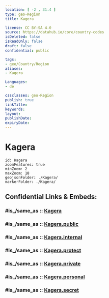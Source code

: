 ```yaml
---
location: [ -2 , 31.4 ] 
type: geo-Region
title: Kagera

license: CC BY-SA 4.0
source: https://datahub.io/core/country-codes
isDeleted: false
isReadOnly: false
draft: false
confidential: public

tags:
- geo/Country/Region
aliases:
- Kagera

Languages:
- de

cssclasses: geo-Region
publish: true
linkTitle: 
keywords: 
layout: 
publishDate: 
expiryDate: 
---
```


# Kagera

```leaflet
id: Kagera
zoomFeatures: true 
minZoom: 2 
maxZoom: 18
geojsonFolder: ./Kagera/
markerFolder: ./Kagera/
```


## Confidential Links & Embeds: 

### #is_/same_as :: [Kagera](/_Standards/Earth/Continent/Africa/Africa~East/Tanzania/regions~Tanzania/Kagera.md) 

### #is_/same_as :: [Kagera.public](/_public/Earth/Continent/Africa/Africa~East/Tanzania/regions~Tanzania/Kagera.public.md) 

### #is_/same_as :: [Kagera.internal](/_internal/Earth/Continent/Africa/Africa~East/Tanzania/regions~Tanzania/Kagera.internal.md) 

### #is_/same_as :: [Kagera.protect](/_protect/Earth/Continent/Africa/Africa~East/Tanzania/regions~Tanzania/Kagera.protect.md) 

### #is_/same_as :: [Kagera.private](/_private/Earth/Continent/Africa/Africa~East/Tanzania/regions~Tanzania/Kagera.private.md) 

### #is_/same_as :: [Kagera.personal](/_personal/Earth/Continent/Africa/Africa~East/Tanzania/regions~Tanzania/Kagera.personal.md) 

### #is_/same_as :: [Kagera.secret](/_secret/Earth/Continent/Africa/Africa~East/Tanzania/regions~Tanzania/Kagera.secret.md)

